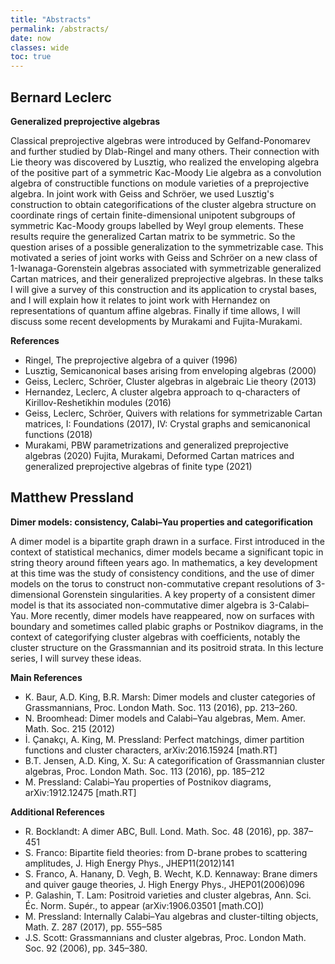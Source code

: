 ```yaml
---
title: "Abstracts"
permalink: /abstracts/
date: now
classes: wide
toc: true
---
```


## Bernard Leclerc

**Generalized preprojective algebras**

Classical preprojective algebras were introduced by Gelfand-Ponomarev and further studied by Dlab-Ringel and many others. Their connection with Lie theory was discovered by Lusztig, who realized the enveloping algebra of the positive part of a symmetric Kac-Moody Lie algebra as a convolution algebra of constructible functions on module varieties of a preprojective algebra.
In joint work with Geiss and Schröer, we used Lusztig's construction to obtain categorifications of the cluster algebra structure on coordinate rings of certain finite-dimensional unipotent subgroups of symmetric Kac-Moody groups labelled by Weyl group elements. These results require the generalized Cartan matrix to be symmetric. So the question arises of a possible generalization to the symmetrizable case. This motivated a series of joint works with Geiss and Schröer on a new class of 1-Iwanaga-Gorenstein algebras associated with symmetrizable generalized Cartan matrices, and their generalized preprojective algebras.
In these talks I will give a survey of this construction and its application to crystal bases, and I will explain how it relates to joint work with Hernandez on representations of quantum affine algebras. Finally if time allows, I will discuss some recent developments by Murakami and Fujita-Murakami.

**References**
- Ringel, The preprojective algebra of a quiver (1996)
- Lusztig, Semicanonical bases arising from enveloping algebras (2000)
- Geiss, Leclerc, Schröer, Cluster algebras in algebraic Lie theory (2013)
- Hernandez, Leclerc, A cluster algebra approach to q-characters of Kirillov-Reshetikhin modules (2016)
- Geiss, Leclerc, Schröer, Quivers with relations for symmetrizable Cartan matrices, I: Foundations (2017), IV: Crystal graphs and semicanonical functions (2018)
- Murakami, PBW parametrizations and generalized preprojective algebras (2020)
Fujita, Murakami, Deformed Cartan matrices and generalized preprojective algebras of finite type (2021)

## Matthew Pressland

**Dimer models: consistency, Calabi–Yau properties and categorification**

A dimer model is a bipartite graph drawn in a surface. First introduced in the context of statistical mechanics, dimer models became a significant topic in string theory around fifteen years ago. In mathematics, a key development at this time was the study of consistency conditions, and the use of dimer models on the torus to construct non-commutative crepant resolutions of 3-dimensional Gorenstein singularities. A key property of a consistent dimer model is that its associated non-commutative dimer algebra is 3-Calabi–Yau. More recently, dimer models have reappeared, now on surfaces with boundary and sometimes called plabic graphs or Postnikov diagrams, in the context of categorifying cluster algebras with coefficients, notably the cluster structure on the Grassmannian and its positroid strata. In this lecture series, I will survey these ideas.

**Main References**

- K. Baur, A.D. King, B.R. Marsh: Dimer models and cluster categories of Grassmannians, Proc. London Math. Soc. 113 (2016), pp. 213–260.
- N. Broomhead: Dimer models and Calabi–Yau algebras, Mem. Amer. Math. Soc. 215 (2012)
- İ. Çanakçı, A. King, M. Pressland: Perfect matchings, dimer partition functions and cluster characters, arXiv:2016.15924 [math.RT]
- B.T. Jensen, A.D. King, X. Su: A categorification of Grassmannian cluster algebras, Proc. London Math. Soc. 113 (2016), pp. 185–212
- M. Pressland: Calabi–Yau properties of Postnikov diagrams, arXiv:1912.12475 [math.RT]

**Additional References**

- R. Bocklandt: A dimer ABC, Bull. Lond. Math. Soc. 48 (2016), pp. 387–451
- S. Franco: Bipartite field theories: from D-brane probes to scattering amplitudes, J. High Energy Phys., JHEP11(2012)141
- S. Franco, A. Hanany, D. Vegh, B. Wecht, K.D. Kennaway: Brane dimers and quiver gauge theories, J. High Energy Phys., JHEP01(2006)096
- P. Galashin, T. Lam: Positroid varieties and cluster algebras, Ann. Sci. Éc. Norm. Supér., to appear (arXiv:1906.03501 [math.CO])
- M. Pressland: Internally Calabi–Yau algebras and cluster-tilting objects, Math. Z. 287 (2017), pp. 555–585
- J.S. Scott: Grassmannians and cluster algebras, Proc. London Math. Soc. 92 (2006), pp. 345–380.

